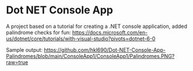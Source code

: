 # Dot NET Console App
 A project based on a tutorial for creating a .NET console application, added palindrome checks for fun: https://docs.microsoft.com/en-us/dotnet/core/tutorials/with-visual-studio?pivots=dotnet-6-0

Sample output: https://github.com/hkl690/Dot-NET-Console-App-Palindromes/blob/main/ConsoleApp1/ConsoleApp1/Palindromes.PNG?raw=true
